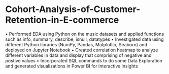 # Cohort-Analysis-of-Customer-Retention-in-E-commerce
• Performed EDA using Python on the music datasets and applied functions such as info, summary, describe, isnull, datatypes
• Investigated data using different Python libraries (NumPy, Pandas, Matplotlib, Seaborn) and deployed on Jupyter Notebook
• Created correlation heatmap to analyze different variables in data and display that comprising of negative and postive values
• Incorporated SQL commands to do some Data Exploration and generated visualizations in Power BI for interactive insights


